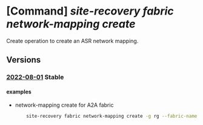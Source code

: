 # [Command] _site-recovery fabric network-mapping create_

Create operation to create an ASR network mapping.

## Versions

### [2022-08-01](/Resources/mgmt-plane/L3N1YnNjcmlwdGlvbnMve30vcmVzb3VyY2Vncm91cHMve30vcHJvdmlkZXJzL21pY3Jvc29mdC5yZWNvdmVyeXNlcnZpY2VzL3ZhdWx0cy97fS9yZXBsaWNhdGlvbmZhYnJpY3Mve30vcmVwbGljYXRpb25uZXR3b3Jrcy97fS9yZXBsaWNhdGlvbm5ldHdvcmttYXBwaW5ncy97fQ==/2022-08-01.xml) **Stable**

<!-- mgmt-plane /subscriptions/{}/resourcegroups/{}/providers/microsoft.recoveryservices/vaults/{}/replicationfabrics/{}/replicationnetworks/{}/replicationnetworkmappings/{} 2022-08-01 -->

#### examples

- network-mapping create for A2A fabric
    ```bash
        site-recovery fabric network-mapping create -g rg --fabric-name fabric1_name -n network_mapping1_name --network-name azureNetwork --vault-name vault_name --recovery-network-id vnet2_id --fabric-details '{azure-to-azure:{primary-network-id:vnetvm_id}}' --recovery-fabric-name fabric2_name
    ```
